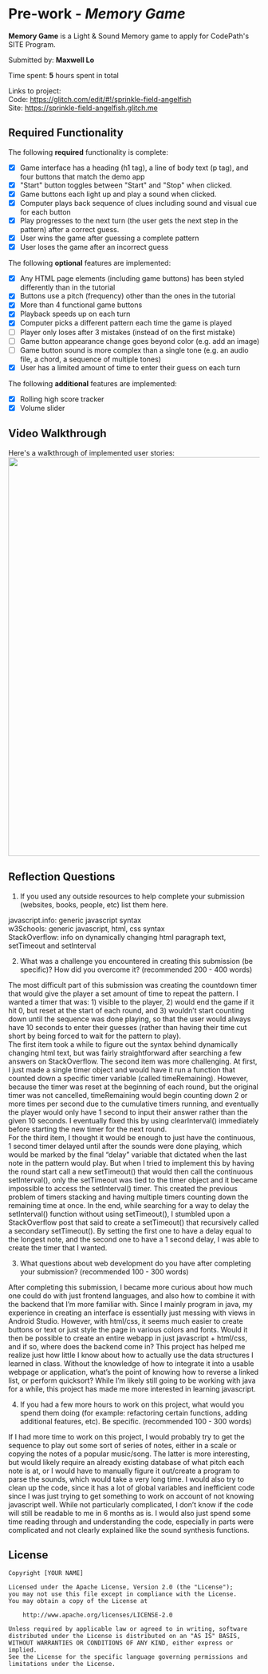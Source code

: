 # Pre-work - *Memory Game*

**Memory Game** is a Light & Sound Memory game to apply for CodePath's SITE Program.

Submitted by: **Maxwell Lo**

Time spent: **5** hours spent in total

Links to project: <br>
Code: https://glitch.com/edit/#!/sprinkle-field-angelfish <br>
Site: https://sprinkle-field-angelfish.glitch.me

## Required Functionality

The following **required** functionality is complete:

* [x] Game interface has a heading (h1 tag), a line of body text (p tag), and four buttons that match the demo app
* [x] "Start" button toggles between "Start" and "Stop" when clicked. 
* [x] Game buttons each light up and play a sound when clicked. 
* [x] Computer plays back sequence of clues including sound and visual cue for each button
* [x] Play progresses to the next turn (the user gets the next step in the pattern) after a correct guess. 
* [x] User wins the game after guessing a complete pattern
* [x] User loses the game after an incorrect guess

The following **optional** features are implemented:

* [x] Any HTML page elements (including game buttons) has been styled differently than in the tutorial
* [x] Buttons use a pitch (frequency) other than the ones in the tutorial
* [x] More than 4 functional game buttons
* [x] Playback speeds up on each turn
* [x] Computer picks a different pattern each time the game is played
* [ ] Player only loses after 3 mistakes (instead of on the first mistake)
* [ ] Game button appearance change goes beyond color (e.g. add an image)
* [ ] Game button sound is more complex than a single tone (e.g. an audio file, a chord, a sequence of multiple tones)
* [x] User has a limited amount of time to enter their guess on each turn

The following **additional** features are implemented:

- [x] Rolling high score tracker
- [x] Volume slider

## Video Walkthrough

Here's a walkthrough of implemented user stories:
<img src="https://github.com/lo-maxwell/Light_Sound_Memory_Game/blob/main/Screen%20Recording%202021-03-07%20at%2011.22.42%20PM.gif?raw=true" width=800><br>

## Reflection Questions
1. If you used any outside resources to help complete your submission (websites, books, people, etc) list them here. 

javascript.info: generic javascript syntax<br>
w3Schools: generic javascript, html, css syntax<br>
StackOverflow: info on dynamically changing html paragraph text, setTimeout and setInterval<br>

2. What was a challenge you encountered in creating this submission (be specific)? How did you overcome it? (recommended 200 - 400 words) 

The most difficult part of this submission was creating the countdown timer that would give the player a set amount of time to repeat the pattern. I wanted a timer that was: 1) visible to the player, 2) would end the game if it hit 0, but reset at the start of each round, and 3) wouldn’t start counting down until the sequence was done playing, so that the user would always have 10 seconds to enter their guesses (rather than having their time cut short by being forced to wait for the pattern to play).<br>
The first item took a while to figure out the syntax behind dynamically changing html text, but was fairly straightforward after searching a few answers on StackOverflow. The second item was more challenging. At first, I just made a single timer object and would have it run a function that counted down a specific timer variable (called timeRemaining). However, because the timer was reset at the beginning of each round, but the original timer was not cancelled, timeRemaining would begin counting down 2 or more times per second due to the cumulative timers running, and eventually the player would only have 1 second to input their answer rather than the given 10 seconds. I eventually fixed this by using clearInterval() immediately before starting the new timer for the next round.<br>
For the third item, I thought it would be enough to just have the continuous, 1 second timer delayed until after the sounds were done playing, which would be marked by the final “delay” variable that dictated when the last note in the pattern would play. But when I tried to implement this by having the round start call a new setTimeout() that would then call the continuous setInterval(), only the setTimeout was tied to the timer object and it became impossible to access the setInterval() timer. This created the previous problem of timers stacking and having multiple timers counting down the remaining time at once. In the end, while searching for a way to delay the setInterval() function without using setTimeout(), I stumbled upon a StackOverflow post that said to create a setTimeout() that recursively called a secondary setTimeout(). By setting the first one to have a delay equal to the longest note, and the second one to have a 1 second delay, I was able to create the timer that I wanted. 

3. What questions about web development do you have after completing your submission? (recommended 100 - 300 words) 

After completing this submission, I became more curious about how much one could do with just frontend languages, and also how to combine it with the backend that I’m more familiar with. Since I mainly program in java, my experience in creating an interface is essentially just messing with views in Android Studio. However, with html/css, it seems much easier to create buttons or text or just style the page in various colors and fonts. Would it then be possible to create an entire webapp in just javascript + html/css, and if so, where does the backend come in? This project has helped me realize just how little I know about how to actually use the data structures I learned in class. Without the knowledge of how to integrate it into a usable webpage or application, what’s the point of knowing how to reverse a linked list, or perform quicksort? While I’m likely still going to be working with java for a while, this project has made me more interested in learning javascript. 

4. If you had a few more hours to work on this project, what would you spend them doing (for example: refactoring certain functions, adding additional features, etc). Be specific. (recommended 100 - 300 words) 

If I had more time to work on this project, I would probably try to get the sequence to play out some sort of series of notes, either in a scale or copying the notes of a popular music/song. The latter is more interesting, but would likely require an already existing database of what pitch each note is at, or I would have to manually figure it out/create a program to parse the sounds, which would take a very long time. I would also try to clean up the code, since it has a lot of global variables and inefficient code since I was just trying to get something to work on account of not knowing javascript well. While not particularly complicated, I don’t know if the code will still be readable to me in 6 months as is. I would also just spend some time reading through and understanding the code, especially in parts were complicated and not clearly explained like the sound synthesis functions. 



## License

    Copyright [YOUR NAME]

    Licensed under the Apache License, Version 2.0 (the "License");
    you may not use this file except in compliance with the License.
    You may obtain a copy of the License at

        http://www.apache.org/licenses/LICENSE-2.0

    Unless required by applicable law or agreed to in writing, software
    distributed under the License is distributed on an "AS IS" BASIS,
    WITHOUT WARRANTIES OR CONDITIONS OF ANY KIND, either express or implied.
    See the License for the specific language governing permissions and
    limitations under the License.